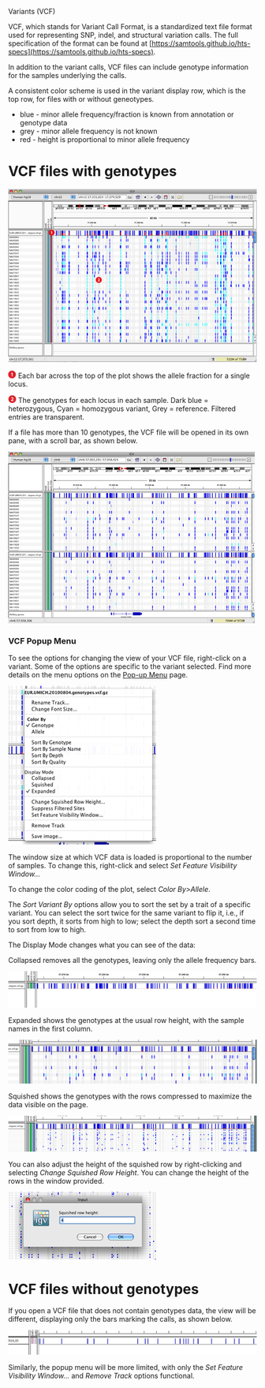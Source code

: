 <!---
The page title should not go in the menu
-->
<p class="page-title"> Variants (VCF) </p>

VCF, which stands for Variant Call Format, is a standardized text file format used for representing SNP, indel, and structural variation calls. The full specification of the format can be found at [https://samtools.github.io/hts-specs](https://samtools.github.io/hts-specs).

In addition to the variant calls, VCF files can include genotype information for the samples underlying the calls.

A consistent color scheme is used in the variant display row, which is the top row, for files with or without geneotypes.

* blue - minor allele frequency/fraction is known from annotation or genotype data
* grey - minor allele frequency is not known
* red - height is proportional to minor allele frequency

# VCF files with genotypes

[![](../img/vcfwgenotypes.jpg)](../img/vcfwgenotypes.jpg)

![](../img/callout_1.jpg) Each bar across the top of the plot shows the allele fraction for a single locus.

![](../img/callout_2.jpg) The genotypes for each locus in each sample. Dark blue = heterozygous, Cyan = homozygous
variant, Grey = reference. Filtered entries are transparent.

If a file has more than 10 genotypes, the VCF file will be opened in its own pane, with a scroll bar, as shown below.

[![](../img/vcf_panes.jpg)](../img/vcf_panes.jpg)

### VCF Popup Menu

To see the options for changing the view of your VCF file, right-click on a variant. Some of the options are specific to
the variant selected. Find more details on the menu options on
the [Pop-up Menu](http://www.broadinstitute.org/software/igv/PopupMenus#VCF) page.

![](../img/vcf_rcpopup.jpg)

The window size at which VCF data is loaded is proportional to the number of samples. To change this, right-click and
select _Set Feature Visibility Window..._

To change the color coding of the plot, select _Color By>Allele_.

The _Sort Variant By_ options allow you to sort the set by a trait of a specific variant. You can select the sort twice
for the same variant to flip it, i.e., if you sort depth, it sorts from high to low; select the depth sort a second time
to sort from low to high.

The Display Mode changes what you can see of the data:

Collapsed removes all the genotypes, leaving only the allele frequency bars.

[![](../img/vcf_collapsed.jpg)](../img/vcf_collapsed.jpg)

Expanded shows the genotypes at the usual row height, with the sample names in the first column.

[![](../img/vcf_expanded.jpg)](../img/vcf_expanded.jpg)

Squished shows the genotypes with the rows compressed to maximize the data visible on the page.

[![](../img/vcf_squished.jpg)](../img/vcf_squished.jpg)

You can also adjust the height of the squished row by right-clicking and selecting _Change Squished Row Height_. You can
change the height of the rows in the window provided.

![](../img/vcf_squishedrowht.jpg)

# VCF files without genotypes

If you open a VCF file that does not contain genotypes data, the view will be different, displaying only the bars
marking the calls, as shown below.

![](../img/vcf_nogeno.jpg)

Similarly, the popup menu will be more limited, with only the _Set Feature Visibility Window..._ and _Remove Track_
options functional.
